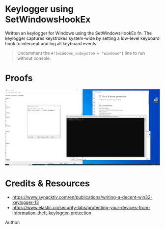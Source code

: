 # Keylogger using SetWindowsHookEx

Written an keylogger for Windows using the SetWindowsHookEx fn. The keylogger captures keystrokes system-wide by setting a low-level keyboard hook to intercept and log all keyboard events.

> Uncomment the `#![windows_subsystem = "windows"]` line to run without console.

# Proofs 
![proof_pic](./setwindowshook.png)

# Credits & Resources

* https://www.synacktiv.com/en/publications/writing-a-decent-win32-keylogger-13
* https://www.elastic.co/security-labs/protecting-your-devices-from-information-theft-keylogger-protection

Author: 